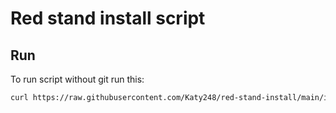 # Red stand install script

## Run

To run script without git run this:

```bash
curl https://raw.githubusercontent.com/Katy248/red-stand-install/main/install.sh | sudo bash
```
